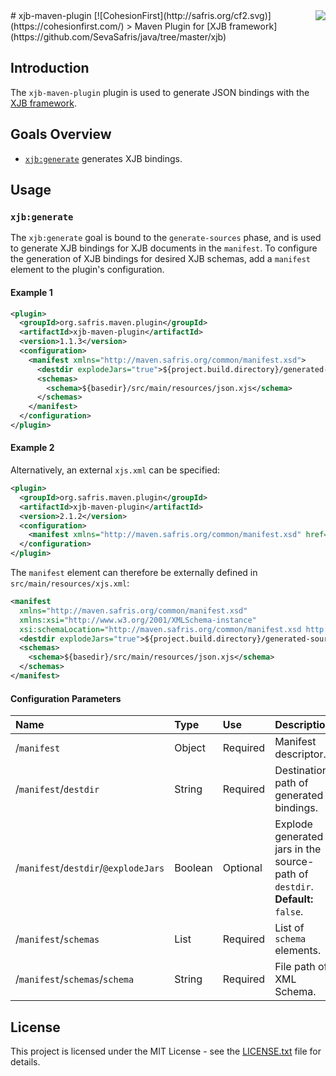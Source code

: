 <img src="http://safris.org/logo.png" align="right" />
# xjb-maven-plugin [![CohesionFirst](http://safris.org/cf2.svg)](https://cohesionfirst.com/)
> Maven Plugin for [XJB framework](https://github.com/SevaSafris/java/tree/master/xjb)

## Introduction

The `xjb-maven-plugin` plugin is used to generate JSON bindings with the [XJB framework](https://github.com/SevaSafris/java/tree/master/xjb).

## Goals Overview

* [`xjb:generate`](https://github.com/SevaSafris/java/tree/master/maven/plugin/xjb-maven-plugin#xjbgenerate) generates XJB bindings.

## Usage

### `xjb:generate`

The `xjb:generate` goal is bound to the `generate-sources` phase, and is used to generate XJB bindings for XJB documents in the `manifest`. To configure the generation of XJB bindings for desired XJB schemas, add a `manifest` element to the plugin's configuration.

#### Example 1

```xml
<plugin>
  <groupId>org.safris.maven.plugin</groupId>
  <artifactId>xjb-maven-plugin</artifactId>
  <version>1.1.3</version>
  <configuration>
    <manifest xmlns="http://maven.safris.org/common/manifest.xsd">
      <destdir explodeJars="true">${project.build.directory}/generated-sources/xjb</destdir>
      <schemas>
        <schema>${basedir}/src/main/resources/json.xjs</schema>
      </schemas>
    </manifest>
  </configuration>
</plugin>
```

#### Example 2

Alternatively, an external `xjs.xml` can be specified:

```xml
<plugin>
  <groupId>org.safris.maven.plugin</groupId>
  <artifactId>xjb-maven-plugin</artifactId>
  <version>2.1.2</version>
  <configuration>
    <manifest xmlns="http://maven.safris.org/common/manifest.xsd" href="${basedir}/src/main/resources/xjs.xml"/>
  </configuration>
</plugin>
```

The `manifest` element can therefore be externally defined in `src/main/resources/xjs.xml`:

```xml
<manifest
  xmlns="http://maven.safris.org/common/manifest.xsd"
  xmlns:xsi="http://www.w3.org/2001/XMLSchema-instance"
  xsi:schemaLocation="http://maven.safris.org/common/manifest.xsd http://maven.safris.org/common/manifest.xsd">
  <destdir explodeJars="true">${project.build.directory}/generated-sources/xjb</destdir>
  <schemas>
    <schema>${basedir}/src/main/resources/json.xjs</schema>
  </schemas>
</manifest>
```

#### Configuration Parameters

| Name                                 | Type          | Use      | Description                                                                   |
|:-------------------------------------|:--------------|:---------|:------------------------------------------------------------------------------|
| /`manifest`                          | Object        | Required | Manifest descriptor.                                                          |
| /`manifest`/`destdir`                | String        | Required | Destination path of generated bindings.                                       |
| /`manifest`/`destdir`/`@explodeJars` | Boolean       | Optional | Explode generated jars in the source-path of `destdir`. **Default:** `false`. |
| /`manifest`/`schemas`                | List          | Required | List of `schema` elements.                                                    |
| /`manifest`/`schemas`/`schema`       | String        | Required | File path of XML Schema.                                                      |

## License

This project is licensed under the MIT License - see the [LICENSE.txt](LICENSE.txt) file for details.
